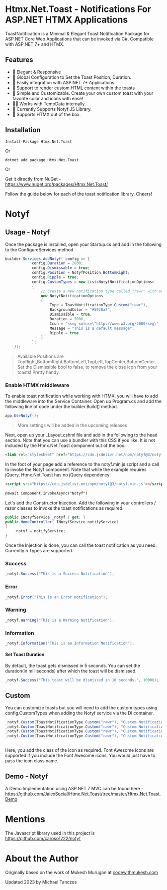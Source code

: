 ﻿# Htmx.Net.Toast - Notifications For ASP.NET HTMX Applications

ToastNotification is a Minimal & Elegant Toast Notification Package for ASP.NET Core Web Applications that can be invoked via C#. Compatible with ASP.NET 7+ and HTMX.

## Features

- 📱 Elegant & Responsive
- 🐣 Global Configuration to Set the Toast Position, Duration.
- 🎸 Easily integration with ASP.NET 7+ Applications.
- 🎃 Support to render custom HTML content within the toasts
- 🐣 Simple and Customizable. Create your own custom toast with your favorite color and icons with ease!
- 👴🏽 Works with TempData internally.
- 📱 Currently Supports Notyf JS Library.
- 📱 Supports HTMX out of the box.


## Installation

```
Install-Package Htmx.Net.Toast
```
Or

```
dotnet add package Htmx.Net.Toast
```

Or

Get it directly from NuGet - https://www.nuget.org/packages/Htmx.Net.Toast/

Follow the guide below for each of the toast notification library. Cheers!

# Notyf

## Usage - Notyf

Once the package is installed, open your Startup.cs and add in the following to the ConfigureServices method.

```csharp
builder.Services.AddNotyf( config => { 
			config.Duration = 2000;
			config.Dismissable = true;
			config.Position = NotyfPosition.BottomRight;
			config.Ripple = true;
			config.CustomTypes = new List<NotyfNotificationOptions>
			{
				// Create a new notification type called "rawr" with some sensible purple defaults - Icons by HeroIcons
				new NotyfNotificationOptions
				{
					Type = ToastNotificationType.Custom("rawr"),
					BackgroundColor = "#5928a7",
					Dismissible = true,
					Duration = 5000,
					Icon = "<svg xmlns=\"http://www.w3.org/2000/svg\" fill=\"none\" viewBox=\"0 0 24 24\" stroke-width=\"1.5\" stroke=\"currentColor\" style=\"width: 1.25em; height: 1.25em;\">\r\n  <path stroke-linecap=\"round\" stroke-linejoin=\"round\" d=\"M15.59 14.37a6 6 0 01-5.84 7.38v-4.8m5.84-2.58a14.98 14.98 0 006.16-12.12A14.98 14.98 0 009.631 8.41m5.96 5.96a14.926 14.926 0 01-5.841 2.58m-.119-8.54a6 6 0 00-7.381 5.84h4.8m2.581-5.84a14.927 14.927 0 00-2.58 5.84m2.699 2.7c-.103.021-.207.041-.311.06a15.09 15.09 0 01-2.448-2.448 14.9 14.9 0 01.06-.312m-2.24 2.39a4.493 4.493 0 00-1.757 4.306 4.493 4.493 0 004.306-1.758M16.5 9a1.5 1.5 0 11-3 0 1.5 1.5 0 013 0z\" />\r\n</svg>\r\n",
					Message = "This is a default message",
					Ripple = true
				}
			};
	});
```

> Available Positions are TopRight,BottomRight,BottomLeft,TopLeft,TopCenter,BottomCenter.
Set the Dismissible bool to false, to remove the close icon from your toasts! Pretty handy.

### Enable HTMX middleware

To enable toast notification while working with HTMX, you will have to add the middleware into the Service Container. Open up Program.cs and add the following line of code under the builder.Build() method.

```csharp
app.UseNotyf();
```

> More settings will be added in the upcoming releases

Next, open up your _Layout.cshml file and add in the following to the head section. Note that you can use a bundler with this CSS if you like. It is not included by the Htmx.Net.Toast component out of the box.

```html
<link rel="stylesheet" href="https://cdn.jsdelivr.net/npm/notyf@3/notyf.min.css">
```

In the foot of your page add a reference to the notyf.min.js script and a call to invoke the Notyf component.  Note that while the example requires jQuery, Htmx.Net.Toast has no jQuery dependency:

```html
<script src="https://cdn.jsdelivr.net/npm/notyf@3/notyf.min.js"></script>
    
@await Component.InvokeAsync("Notyf")
```

Let's add the Constructor Injection. Add the following in your controllers / razor classes to invoke the toast notifications as required.

```csharp
public INotyfService _notyf { get; }
public HomeController( INotyfService notifyService)
{
    _notyf = notifyService;
}
```
Once the Injection is done, you can call the toast notification as you need. Currently 5 Types are supported.

### Success
```csharp
_notyf.Success("This is a Success Notification");
```

### Error
```csharp
_notyf.Error("This is an Error Notification");
```

### Warning
```csharp
_notyf.Warning("This is a Warning Notification");
```

### Information
```csharp
_notyf.Information("This is an Information Notification");
```

#### Set Toast Duration
By default, the toast gets dismissed in 5 seconds. You can set the duration(in milliseconds) after which the toast will be dismissed.
```csharp
_notyf.Success("This toast will be dismissed in 10 seconds.", 10000);
```

## Custom
You can customize toasts but you will need to add the custom types using config.CustomTypes when adding the Notyf service via the DI container.

```csharp
_notyf.Custom(ToastNotificationType.Custom("rawr"), "Custom Notification - closes in 5 seconds.", 5000, new NotyfIcon { Color = "indigo", ClassName = "fa fa-gear" });
_notyf.Custom(ToastNotificationType.Custom("rawr"), "Custom Notification - closes in 5 seconds.", 5000);
_notyf.Custom(ToastNotificationType.Custom("rawr"), "Custom Notification - closes in 5 seconds.", 5000, false);  // No icon
_notyf.Custom(ToastNotificationType.Custom("rawr"), "Custom Notification - closes in 5 seconds.", 5000, "<svg>....</svg>");
            
```

Here, you add the class of the icon as required. Font Awesome icons are supported if you include the Font Awesome icons. You would just have to pass the icon class name. 

## Demo - Notyf

A Demo Implementation using ASP.NET 7 MVC can be found here - https://github.com/JalexSocial/Htmx.Net.Toast/tree/master/Htmx.Net.Toast.Demo

# Mentions

The Javascript library used in this project is https://github.com/caroso1222/notyf


# About the Author
Originally based on the work of Mukesh Murugan at [codewithmukesh.com](https://www.codewithmukesh.com)

Updated 2023 by Michael Tanczos
